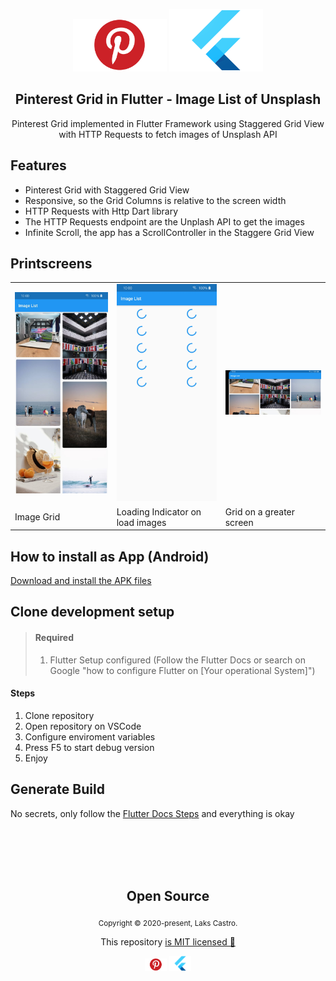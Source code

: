 <p align="center">
  <img src="/assets/pinterest.png" width="150">
  <img src="/assets/flutter.png" width="150">
</p>

<h2 align="center">Pinterest Grid in Flutter - Image List of Unsplash</h2>
<p align="center">Pinterest Grid implemented in Flutter Framework using Staggered Grid View with HTTP Requests to fetch images of Unsplash API</p>

<h2>Features</h2>
<ul>
  <li>Pinterest Grid with Staggered Grid View</li>
  <li>Responsive, so the Grid Columns is relative to the screen width</li>
  <li>HTTP Requests with Http Dart library</li>
  <li>The HTTP Requests endpoint are the Unplash API to get the images</li>
  <li>Infinite Scroll, the app has a ScrollController in the Staggere Grid View</li>
</ul>

<h2>Printscreens</h2>
<table>
  <tr>
    <td><span><img src="/assets/print3.jpeg" width="350"></span></td>
    <td><span><img src="/assets/print2.jpeg" width="350"></span></td>
    <td><span><img src="/assets/print1.jpeg" width="350"></span></td>
  </tr>
  <tr>
    <td>Image Grid</td>
    <td>Loading Indicator on load images</td>
    <td>Grid on a greater screen</td>
  </tr>
</table>

<h2>How to install as App (Android)</h2>

[Download and install the APK files](https://github.com/LaksCastro/pinterest-grid-flutter/releases/tag/1.0.0)

<h2>Clone development setup</h2>

> #### Required
> 1. Flutter Setup configured (Follow the Flutter Docs or search on Google "how to configure Flutter on [Your operational System]")

#### Steps
1. Clone repository
2. Open repository on VSCode
3. Configure enviroment variables
4. Press F5 to start debug version
5. Enjoy

<h2>Generate Build</h2>

No secrets, only follow the [Flutter Docs Steps](https://flutter.dev/docs/deployment/android) and everything is okay

<br>
<br>
<br>
<br>

<h2 align="center">
  Open Source
</h2>
<p align="center">
  <sub>Copyright © 2020-present, Laks Castro.</sub>
</p>
<p align="center">This repository <a href="https://github.com/LaksCastro/pinterest-grid-flutter/blob/master/LICENSE.md">is MIT licensed 💖</a></p>
<p align="center">
  <img src="/assets/pinterest.png" width="35" />
  <img src="/assets/flutter.png" width="35" />
</p>
